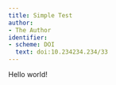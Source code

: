 ```yaml
---
title: Simple Test
author:
- The Author
identifier:
- scheme: DOI
  text: doi:10.234234.234/33
---
```


Hello world!
